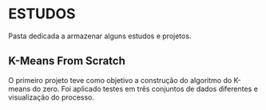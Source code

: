 # ESTUDOS
Pasta dedicada a armazenar alguns estudos e projetos.


## K-Means From Scratch
O primeiro projeto teve como objetivo a construção do algoritmo do K-means do zero. Foi aplicado testes em três conjuntos de dados diferentes e visualização do processo.
